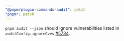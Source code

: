```yaml
---
"@pnpm/plugin-commands-audit": patch
"pnpm": patch
---
```


`pnpm audit --json` should ignore vulnerabilities listed in `auditConfig.ignoreCves` [#5734](https://github.com/pnpm/pnpm/issues/5734).
